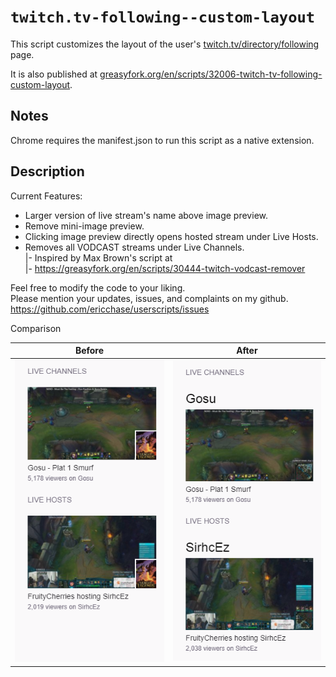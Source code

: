 # `twitch.tv-following--custom-layout`
This script customizes the layout of the user's [twitch.tv/directory/following](https://www.twitch.tv/directory/following) page.

It is also published at [greasyfork.org/en/scripts/32006-twitch-tv-following-custom-layout](https://greasyfork.org/en/scripts/32006-twitch-tv-following-custom-layout).

Notes
-----
Chrome requires the manifest.json to run this script as a native extension.

Description
-----------
Current Features:
* Larger version of live stream's name above image preview.
* Remove mini-image preview.
* Clicking image preview directly opens hosted stream under Live Hosts.
* Removes all VODCAST streams under Live Channels.<br>
  |- Inspired by Max Brown's script at<br>
  |- https://greasyfork.org/en/scripts/30444-twitch-vodcast-remover

Feel free to modify the code to your liking.<br>
Please mention your updates, issues, and complaints on my github.<br>
https://github.com/ericchase/userscripts/issues

Comparison

|Before                   |After                  |
|------                   |-----                  |
|![before](img/before.png)|![after](img/after.png)|
